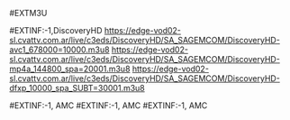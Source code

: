 #EXTM3U

#EXTINF:-1,DiscoveryHD
https://edge-vod02-sl.cvattv.com.ar/live/c3eds/DiscoveryHD/SA_SAGEMCOM/DiscoveryHD-avc1_678000=10000.m3u8
https://edge-vod02-sl.cvattv.com.ar/live/c3eds/DiscoveryHD/SA_SAGEMCOM/DiscoveryHD-mp4a_144800_spa=20001.m3u8
https://edge-vod02-sl.cvattv.com.ar/live/c3eds/DiscoveryHD/SA_SAGEMCOM/DiscoveryHD-dfxp_10000_spa_SUBT=30001.m3u8



#EXTINF:-1,  AMC
#EXTINF:-1,  AMC
#EXTINF:-1,  AMC



